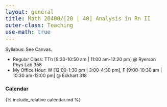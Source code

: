 ```yaml
---
layout: general
title: Math 20400/[20 | 40] Analysis in Rn II
outer-class: Teaching
use-math: true
---
```


Syllabus: See Canvas.

- Regular Class: TTh [9:30-10:50 am \| 11:00 am-12:20 pm] @ Ryerson Phys Lab 358
- My Office Hour: W [12:00-1:30 pm \| 3:00-4:30 pm], F [9:00-10:30 am \| 10:30 am-12:00 pm] @ Eckhart 318

### Calendar

<style>
    table, th, td {
        border: 1px solid black;
        /* border-collapse: collapse; */
    }
    th, td {
        padding: .8em;
    }
    td {
        width: 16.67%;
    }
    tr {
        height: 5em;
    }
    code {
        font-size: 1.2em;
        color: #BF5700;
    }
</style>

{% include_relative calendar.md %}